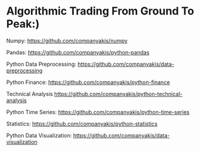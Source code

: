# Algorithmic Trading From Ground To Peak:)

Numpy:
https://github.com/companyakis/numpy

Pandas:
https://github.com/companyakis/python-pandas

Python Data Preprocessing:
https://github.com/companyakis/data-preprocessing

Python Finance:
https://github.com/companyakis/python-finance

Technical Analysis
https://github.com/companyakis/python-technical-analysis

Python Time Series:
https://github.com/companyakis/python-time-series

Statistics:
https://github.com/companyakis/python-statistics

Python Data Visualization:
https://github.com/companyakis/data-visualization

